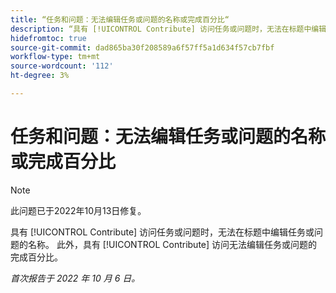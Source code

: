 ```yaml
---
title: “任务和问题：无法编辑任务或问题的名称或完成百分比“
description: “具有 [!UICONTROL Contribute] 访问任务或问题时，无法在标题中编辑任务或问题的名称。 此外，具有 [!UICONTROL Contribute] 访问无法编辑任务或问题的完成百分比。”
hidefromtoc: true
source-git-commit: dad865ba30f208589a6f57ff5a1d634f57cb7fbf
workflow-type: tm+mt
source-wordcount: '112'
ht-degree: 3%

---
```



# 任务和问题：无法编辑任务或问题的名称或完成百分比

>[!NOTE]
>
>此问题已于2022年10月13日修复。

具有 [!UICONTROL Contribute] 访问任务或问题时，无法在标题中编辑任务或问题的名称。 此外，具有 [!UICONTROL Contribute] 访问无法编辑任务或问题的完成百分比。

_首次报告于 2022 年 10 月 6 日。_

